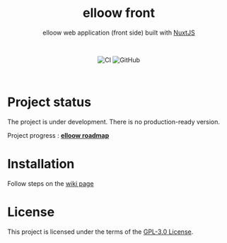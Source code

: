 <div align="center">

# elloow front

elloow web application (front side) built with [NuxtJS](https://nuxtjs.org/)

<br>

![CI](https://github.com/elloow/elloow-front/workflows/CI/badge.svg?event=push)
![GitHub](https://img.shields.io/github/license/elloow/elloow-front)

</div>

<br>

# Project status
The project is under development. There is no production-ready version.

Project progress : [**elloow roadmap**](https://github.com/orgs/elloow/projects/1)

# Installation
Follow steps on the [wiki page](https://github.com/elloow/elloow-front/wiki/Installation)

# License
This project is licensed under the terms of the [GPL-3.0 License](https://github.com/elloow/elloow-front/blob/master/LICENSE).
